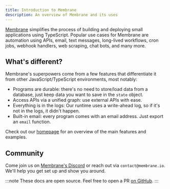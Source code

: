 ```yaml
---
title: Introduction to Membrane
description: An overview of Membrane and its uses
---
```


<a href="https://www.membrane.io">Membrane</a> simplifies the process of building and deploying small applications using TypeScript. Popular use cases for Membrane are automation using APIs, email, text messages, long-lived workflows, cron jobs, webhook handlers, web scraping, chat bots, and many more.

## What's different?

Membrane's superpowers come from a few features that differentiate it from other JavaScript/TypeScript environments, most notably:

 - Programs are durable: there's no need to store/load data from a database, just keep data you want to save in the `state` object.
 - Access APIs via a unified graph: use external APIs with ease.
 - Everything is in the logs: Our runtime uses a write-ahead log, so if it's not in the logs, it didn't happen.
 - Built-in email: every program comes with an email address. Just export an `email` function.

Check out our <a href="https://www.membrane.io">homepage</a> for an overview of the main features and examples.

<!-- TODO: Add a visualization that communicates what membrane is in a few seconds -->

## Community

Come join us on <a href="https://discord.gg/4RHyJDV8kj" target="_blank">Membrane's Discord</a> or reach out via `contact@membrane.io`. We'll help you get set up and show you around.

:::note
These docs are open source. Feel free to open a PR <a href="https://github.com/membrane-io/docs" target="_blank">on GitHub</a>. 
:::

